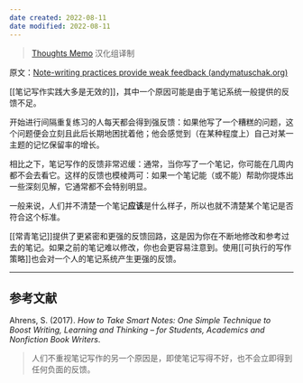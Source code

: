 ```yaml
---
date created: 2022-08-11
date modified: 2022-08-11
---
```


<!--我的理解:: 任何努力，有反馈才能帮助我们不断改进，避免闭门造车，做笔记也是如此。所以[[数字花园]]这种形式很吸引我，能让我的笔记被看到。但现在由于缺少积累，很少人给我反馈，哎。-->

> [Thoughts Memo](https://paratranz.cn/projects/3131) 汉化组译制

原文：[Note-writing practices provide weak feedback (andymatuschak.org)](https://notes.andymatuschak.org/z66PNF1Wt4AZ4j7TVEenkvPZgvDcHPuSdJC2r)

[[笔记写作实践大多是无效的]]，其中一个原因可能是由于笔记系统一般提供的反馈不足。

开始进行间隔重复练习的人每天都会得到强反馈：如果他写了一个糟糕的问题，这个问题便会立刻且此后长期地困扰着他；他会感觉到（在某种程度上）自己对某一主题的记忆保留率的增长。

相比之下，笔记写作的反馈非常迟缓：通常，当你写了一个笔记，你可能在几周内都不会去看它。这样的反馈也模棱两可：如果一个笔记能（或不能）帮助你提炼出一些深刻见解，它通常都不会特别明显。

一般来说，人们并不清楚一个笔记**应该**是什么样子，所以也就不清楚某个笔记是否符合这个标准。

[[常青笔记]]提供了更紧密和更强的反馈回路，这是因为你在不断地修改和参考过去的笔记。如果之前的笔记难以修改，你也会更容易注意到。使用[[可执行的写作策略]]也会对一个人的笔记系统产生更强的反馈。

___

## 参考文献

Ahrens, S. (2017). _How to Take Smart Notes: One Simple Technique to Boost Writing, Learning and Thinking – for Students, Academics and Nonfiction Book Writers_.

> 人们不重视笔记写作的另一个原因是，即使笔记写得不好，也不会立即得到任何负面的反馈。